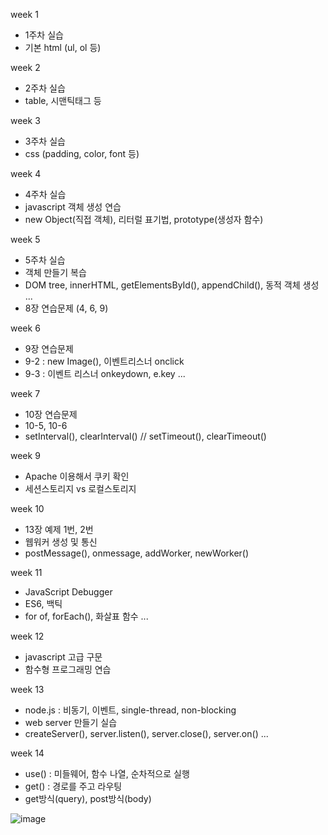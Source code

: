 week 1
- 1주차 실습
- 기본 html (ul, ol 등)

week 2
- 2주차 실습
- table, 시맨틱태그 등

week 3
- 3주차 실습
- css (padding, color, font 등)

week 4 
- 4주차 실습
- javascript 객체 생성 연습
- new Object(직접 객체), 리터럴 표기법, prototype(생성자 함수)

week 5
- 5주차 실습
- 객체 만들기 복습
- DOM tree, innerHTML, getElementsById(), appendChild(), 동적 객체 생성 ...
- 8장 연습문제 (4, 6, 9)

week 6
- 9장 연습문제
- 9-2 : new Image(), 이벤트리스너 onclick
- 9-3 : 이벤트 리스너 onkeydown, e.key ...

week 7
- 10장 연습문제
- 10-5, 10-6
- setInterval(), clearInterval() // setTimeout(), clearTimeout()

week 9
- Apache 이용해서 쿠키 확인
- 세션스토리지 vs 로컬스토리지

week 10
- 13장 예제 1번, 2번
- 웹워커 생성 및 통신
- postMessage(), onmessage, addWorker, newWorker()

week 11
- JavaScript Debugger
- ES6, 백틱
- for of, forEach(), 화살표 함수 ...

week 12
- javascript 고급 구문
- 함수형 프로그래밍 연습

week 13
- node.js : 비동기, 이벤트, single-thread, non-blocking
- web server 만들기 실습
- createServer(), server.listen(), server.close(), server.on() ...

week 14
- use() : 미들웨어, 함수 나열, 순차적으로 실행
- get() : 경로를 주고 라우팅
- get방식(query), post방식(body)

![image](https://github.com/user-attachments/assets/bd239dde-fe9c-4f6b-8d0f-91a147ddc3e5)
